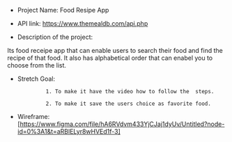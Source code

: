 - Project Name: Food Resipe App

- API link: https://www.themealdb.com/api.php

- Description of the project:

Its food receipe app that can enable users to search their food and find the recipe of that food. It also has alphabetical order that can enabel you to choose from the list.

- Stretch Goal:
  
               1. To make it have the video how to follow the  steps.

               2. To make it save the users choice as favorite food.

- Wireframe: [https://www.figma.com/file/hA6RVdvm433YjCJaj1dyUv/Untitled?node-id=0%3A1&t=aRBlELyr8wHVEd1f-3]
